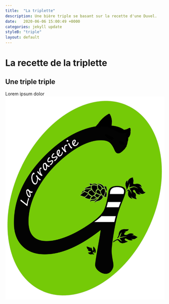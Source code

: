 ```yaml
---
title:  "La triplette"
description: Une bière triple se basant sur la recette d'une Duvel.
date:   2020-06-06 15:00:49 +0000
categories: jekyll update
styleB: "triple"
layout: default
---
```


# La recette de la triplette

## Une triple triple
Lorem ipsum dolor
![Photo de la biere!](/images/grasserie.png "tests")